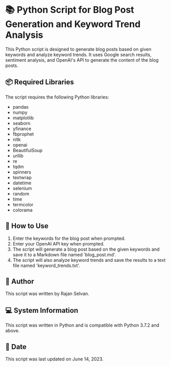 # 📚 Python Script for Blog Post Generation and Keyword Trend Analysis

This Python script is designed to generate blog posts based on given keywords and analyze keyword trends. It uses Google search results, sentiment analysis, and OpenAI's API to generate the content of the blog posts.

## 📦 Required Libraries

The script requires the following Python libraries:

- pandas
- numpy
- matplotlib
- seaborn
- yfinance
- fbprophet
- nltk
- openai
- BeautifulSoup
- urllib
- re
- tqdm
- spinners
- textwrap
- datetime
- selenium
- random
- time
- termcolor
- colorama

## 🚀 How to Use

1. Enter the keywords for the blog post when prompted.
2. Enter your OpenAI API key when prompted.
3. The script will generate a blog post based on the given keywords and save it to a Markdown file named 'blog_post.md'.
4. The script will also analyze keyword trends and save the results to a text file named 'keyword_trends.txt'.

## 👤 Author

This script was written by Rajan Selvan.

## 💻 System Information

This script was written in Python and is compatible with Python 3.7.2 and above.

## 📅 Date

This script was last updated on June 14, 2023.
